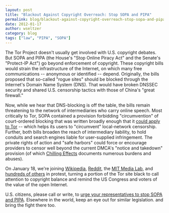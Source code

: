 ```yaml
---
layout: post
title: "Blackout Against Copyright Overreach: Stop SOPA and PIPA"
permalink: blog/blackout-against-copyright-overreach-stop-sopa-and-pipa
date: 2012-01-17
author: wseltzer
category: blog
tags: ["law", "PIPA", "SOPA"]
---
```


The Tor Project doesn't usually get involved with U.S. copyright debates. But SOPA and PIPA (the House's "Stop Online Piracy Act" and the Senate's "Protect-IP Act") go beyond enforcement of copyright. These copyright bills would strain the infrastructure of the Internet, on which many free communications -- anonymous or identified -- depend. Originally, the bills proposed that so-called "rogue sites" should be blocked through the Internet's Domain Name System (DNS). That would have broken DNSSEC security and shared U.S. censorship tactics with those of China's "great firewall."

Now, while we hear that DNS-blocking is off the table, the bills remain threatening to the network of intermediaries who carry online speech. Most critically to Tor, SOPA contained a provision forbidding "circumvention" of court-ordered blocking that was written broadly enough that it [could apply to Tor](http://wendy.seltzer.org/blog/archives/2011/12/15/stopping-sopas-anti-circumvention.html) -- which helps its users to "circumvent" local-network censorship. Further, both bills broaden the reach of intermediary liability, to hold conduits and search engines liable for user-supplied infringement. The private rights of action and "safe harbors" could force or encourage providers to censor well beyond the current DMCA's "notice and takedown" provision (of which [Chilling Effects](https://www.chillingeffects.org/) documents numerous burdens and abuses).

On January 18, we're joining [Wikipedia](https://blog.wikimedia.org/2012/01/16/wikipedias-community-calls-for-anti-sopa-blackout-january-18/), [Reddit](http://blog.reddit.com/2012/01/stopped-they-must-be-on-this-all.html), the [MIT Media Lab](http://blog.media.mit.edu/2012/01/media-lab-is-against-sopa-and-pipa.html), and [hundreds of others](http://americancensorship.org/) in protest, turning a portion of the Tor site black to call attention to copyright balance and remind the US Congress and voters of the value of the open Internet.

U.S. citizens, please call or write, to [urge your representatives to stop SOPA and PIPA](http://americancensorship.org/). Elsewhere in the world, keep an eye out for similar legislation. and bring the fight there too.

